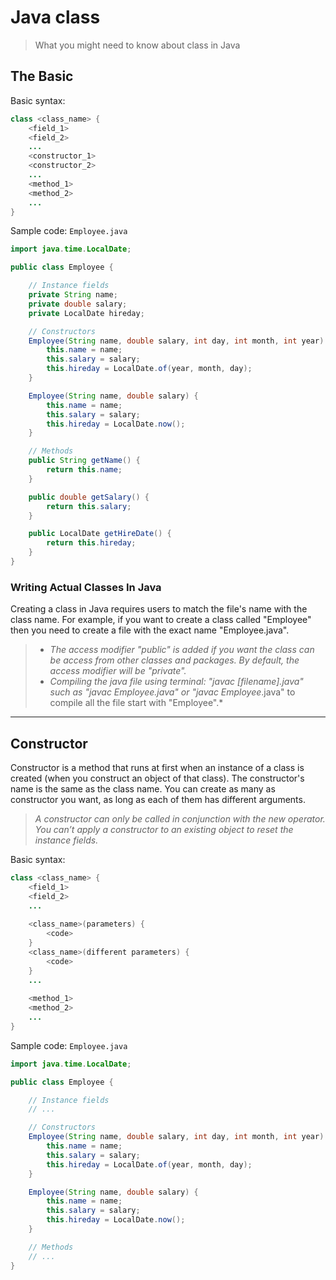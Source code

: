 
# Java class

> What you might need to know about class in Java

## The Basic

Basic syntax:

```java
class <class_name> {
    <field_1>
    <field_2>
    ...
    <constructor_1>
    <constructor_2>
    ...
    <method_1>
    <method_2>
    ...
}
```

Sample code: `Employee.java`

```java
import java.time.LocalDate;

public class Employee {

    // Instance fields
    private String name;
    private double salary;
    private LocalDate hireday;

    // Constructors
    Employee(String name, double salary, int day, int month, int year) {
        this.name = name;
        this.salary = salary;
        this.hireday = LocalDate.of(year, month, day);
    }

    Employee(String name, double salary) {
        this.name = name;
        this.salary = salary;
        this.hireday = LocalDate.now();
    }

    // Methods
    public String getName() {
        return this.name;
    }

    public double getSalary() {
        return this.salary;
    }

    public LocalDate getHireDate() {
        return this.hireday;
    }
}
```

### Writing Actual Classes In Java

Creating a class in Java requires users to match the file's name with the class name. For example, if you want to create a class called "Employee" then you need to create a file with the exact name "Employee.java".

> - *The access modifier "public" is added if you want the class can be access from other classes and packages. By default, the access modifier will be "private".*
> - *Compiling the java file using terminal: "javac [filename].java" such as "javac Employee.java" or "javac Employee*.java" to compile all the file start with "Employee".*

---

## Constructor

Constructor is a method that runs at first when an instance of a class is created (when you construct an object of that class). The constructor's name is the same as the class name. You can create as many as constructor you want, as long as each of them has different arguments.

> *A constructor can only be called in conjunction with the new operator. You can’t apply a constructor to an existing object to reset the instance fields.*

Basic syntax:

```java
class <class_name> {
    <field_1>
    <field_2>
    ...
    
    <class_name>(parameters) {
        <code>
    }
    <class_name>(different parameters) {
        <code>
    }
    ...
    
    <method_1>
    <method_2>
    ...
}
```

Sample code: `Employee.java`

```java
import java.time.LocalDate;

public class Employee {

    // Instance fields
    // ...

    // Constructors
    Employee(String name, double salary, int day, int month, int year) {
        this.name = name;
        this.salary = salary;
        this.hireday = LocalDate.of(year, month, day);
    }

    Employee(String name, double salary) {
        this.name = name;
        this.salary = salary;
        this.hireday = LocalDate.now();
    }

    // Methods
    // ...
}
```


